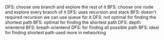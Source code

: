 DFS: choose one branch and explore the rest of it
BFS: choose one node and explore every branch of it
DFS: uses recursion and stack
BFS: doesn't required recursion we can use queue for it
DFS: not optimal for finding the shortest path
BFS: optimal for finding the shortest path
DFS: depth orientend
BFS: breath orientend
DFS: for finding all possible path
BFS: ideal for finding shortest path used more in networking
